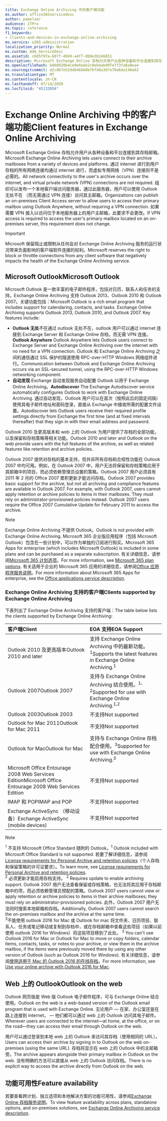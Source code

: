 ```yaml
---
title: Exchange Online Archiving 中的客户端功能
ms.author: office365servicedesc
author: pamelaar
audience: ITPro
ms.topic: reference
f1_keywords:
- clients-and-devices-in-exchange-online-archiving
ms.service: o365-administration
localization_priority: Normal
ms.custom: Adm_ServiceDesc
ms.assetid: c8d5f97a-607f-4949-a4f7-0b9e3b246851
description: Microsoft Exchange Online 存档允许用户从各种设备和平台连接到其存档邮箱。 通过 internet 进行到用户存档的所有网络连接均通过 internet 进行，而虚拟专用网络（VPN）连接则不是必需的。 组织可以发布一个本地客户端访问服务器，通过此服务器，用户可以使用 Outlook 无处不在 （而无需通过 VPN 连接）访问其主邮箱。 如果需要 VPN 接入以访问位于本地服务器上的用户主邮箱，此要求不会更改。
ms.openlocfilehash: b460938b4ce9e0aeb2c0eb4ab99fe7f3fa8a8ea4
ms.sourcegitcommit: d2cd67e52dd646b68bfbfd8a387e70a6da140a62
ms.translationtype: MT
ms.contentlocale: zh-CN
ms.lasthandoff: 07/14/2020
ms.locfileid: "45132056"
---
```

# <a name="client-features-in-exchange-online-archiving"></a><span data-ttu-id="fd6a5-106">Exchange Online Archiving 中的客户端功能</span><span class="sxs-lookup"><span data-stu-id="fd6a5-106">Client features in Exchange Online Archiving</span></span>

<span data-ttu-id="fd6a5-107">Microsoft Exchange Online 存档允许用户从各种设备和平台连接到其存档邮箱。</span><span class="sxs-lookup"><span data-stu-id="fd6a5-107">Microsoft Exchange Online Archiving lets users connect to their archive mailboxes from a variety of devices and platforms.</span></span> <span data-ttu-id="fd6a5-108">通过 internet 进行到用户存档的所有网络连接均通过 internet 进行，而虚拟专用网络（VPN）连接则不是必需的。</span><span class="sxs-lookup"><span data-stu-id="fd6a5-108">All network connectivity to the user's archive occurs over the internet, and virtual private network (VPN) connections are not required.</span></span> <span data-ttu-id="fd6a5-109">组织可以发布一个本地客户端访问服务器，通过此服务器，用户可以使用 Outlook 无处不在 （而无需通过 VPN 连接）访问其主邮箱。</span><span class="sxs-lookup"><span data-stu-id="fd6a5-109">Organizations can publish an on-premises Client Access server to allow users to access their primary mailbox using Outlook Anywhere, without requiring a VPN connection.</span></span> <span data-ttu-id="fd6a5-110">如果需要 VPN 接入以访问位于本地服务器上的用户主邮箱，此要求不会更改。</span><span class="sxs-lookup"><span data-stu-id="fd6a5-110">If VPN access is required to access the user's primary mailbox located on an on-premises server, this requirement does not change.</span></span>
  
> [!IMPORTANT]
> <span data-ttu-id="fd6a5-111">Microsoft 保留阻止或限制从任何会对 Exchange Online Archiving 服务的运行状况带来负面影响的客户端软件连接的权利。</span><span class="sxs-lookup"><span data-stu-id="fd6a5-111">Microsoft reserves the right to block or throttle connections from any client software that negatively impacts the health of the Exchange Online Archiving service.</span></span>
  
## <a name="microsoft-outlook"></a><span data-ttu-id="fd6a5-112">Microsoft Outlook</span><span class="sxs-lookup"><span data-stu-id="fd6a5-112">Microsoft Outlook</span></span>

<span data-ttu-id="fd6a5-p103">Microsoft Outlook 是一款丰富的电子邮件程序，包括对日历、联系人和任务的支持。Exchange Online Archiving 支持 Outlook 2013、Outlook 2010 和 Outlook 2007。关键功能包括：</span><span class="sxs-lookup"><span data-stu-id="fd6a5-p103">Microsoft Outlook is a rich email program that includes support for calendaring, contacts, and tasks. Exchange Online Archiving supports Outlook 2013, Outlook 2010, and Outlook 2007. Key features include:</span></span>
  
- <span data-ttu-id="fd6a5-116">**Outlook 无处**不在通过 outlook 无处不在，outlook 用户可以通过 internet 连接到 Exchange Server 和 Exchange Online 存档，而无需 VPN 连接。</span><span class="sxs-lookup"><span data-stu-id="fd6a5-116">**Outlook Anywhere** Outlook Anywhere lets Outlook users connect to Exchange Server and Exchange Online Archiving over the internet with no need for a VPN connection.</span></span> <span data-ttu-id="fd6a5-117">Outlook 和 Exchange Online Archiving 之间的通信通过 SSL 保护的隧道使用 RPC-over-HTTP Windows 网络组件进行。</span><span class="sxs-lookup"><span data-stu-id="fd6a5-117">Communication between Outlook and Exchange Online Archiving occurs via an SSL-secured tunnel, using the RPC-over-HTTP Windows networking component.</span></span>    
- <span data-ttu-id="fd6a5-118">**自动发现** Exchange 自动发现服务自动配置 Outlook 以用于 Exchange Online Archiving。</span><span class="sxs-lookup"><span data-stu-id="fd6a5-118">**Autodiscover** The Exchange Autodiscover service automatically configures Outlook to work with Exchange Online Archiving.</span></span> <span data-ttu-id="fd6a5-119">通过自动发现，Outlook 用户可以在首次（按照此后的固定间隔）使用其电子邮件地址和密码登录，直接从 Exchange 中接收所需的配置文件设置。</span><span class="sxs-lookup"><span data-stu-id="fd6a5-119">Autodiscover lets Outlook users receive their required profile settings directly from Exchange the first time (and at fixed intervals thereafter) that they sign in with their email address and password.</span></span> 

<span data-ttu-id="fd6a5-120">Outlook 2010 及更高版本和 web 上的 Outlook 为用户提供了存档的全部功能，以及保留和存档策略等相关功能。</span><span class="sxs-lookup"><span data-stu-id="fd6a5-120">Outlook 2010 and later and Outlook on the web provide users with the full features of the archive, as well as related features like retention and archive policies.</span></span>
  
<span data-ttu-id="fd6a5-p106">Outlook 2007 提供对存档的基本支持，但并非所有存档和合规性功能在 Outlook 2007 中均可用。例如，在 Outlook 2007 中，用户无法将保留和存档策略应用于其邮箱中的项目，而必须依赖管理员设置的策略。Outlook 2007 用户必须具有 2011 年 2 月的 Office 2007 累积更新才能访问存档。</span><span class="sxs-lookup"><span data-stu-id="fd6a5-p106">Outlook 2007 provides basic support for the archive, but not all archiving and compliance features are available in Outlook 2007. For example, with Outlook 2007, users cannot apply retention or archive policies to items in their mailboxes. They must rely on administrator-provisioned policies instead. Outlook 2007 users require the Office 2007 Cumulative Update for February 2011 to access the archive.</span></span>
  
> [!NOTE]
> <span data-ttu-id="fd6a5-125">Exchange Online Archiving 不提供 Outlook。</span><span class="sxs-lookup"><span data-stu-id="fd6a5-125">Outlook is not provided with Exchange Online Archiving.</span></span> <span data-ttu-id="fd6a5-126">Microsoft 365 企业版应用程序（包括 Microsoft Outlook）包含在一些计划中，可以作为单独的订阅进行购买。</span><span class="sxs-lookup"><span data-stu-id="fd6a5-126">Microsoft 365 Apps for enterprise (which includes Microsoft Outlook) is included in some plans and can be purchased as a separate subscription.</span></span> <span data-ttu-id="fd6a5-127">有关详细信息，请参阅[Microsoft 365 计划选项](../office-365-platform-service-description/office-365-plan-options.md)。</span><span class="sxs-lookup"><span data-stu-id="fd6a5-127">For more information, see [Microsoft 365 plan options](../office-365-platform-service-description/office-365-plan-options.md).</span></span> <span data-ttu-id="fd6a5-128">有关适用于企业的 Microsoft 365 应用的详细信息，请参阅[Office 应用程序服务说明](../office-applications-service-description/office-applications-service-description.md)。</span><span class="sxs-lookup"><span data-stu-id="fd6a5-128">For more information about Microsoft 365 Apps for enterprise, see the [Office applications service description](../office-applications-service-description/office-applications-service-description.md).</span></span> 
  
### <a name="clients-supported-by-exchange-online-archiving"></a><span data-ttu-id="fd6a5-129">Exchange Online Archiving 支持的客户端</span><span class="sxs-lookup"><span data-stu-id="fd6a5-129">Clients supported by Exchange Online Archiving</span></span>

<span data-ttu-id="fd6a5-130">下表列出了 Exchange Online Archiving 支持的客户端：</span><span class="sxs-lookup"><span data-stu-id="fd6a5-130">The table below lists the clients supported by Exchange Online Archiving:</span></span>
  
|<span data-ttu-id="fd6a5-131">**客户端**</span><span class="sxs-lookup"><span data-stu-id="fd6a5-131">**Client**</span></span>|<span data-ttu-id="fd6a5-132">**EOA 支持**</span><span class="sxs-lookup"><span data-stu-id="fd6a5-132">**EOA Support**</span></span>|
|:-----|:-----|
|<span data-ttu-id="fd6a5-133">Outlook 2010 及更高版本</span><span class="sxs-lookup"><span data-stu-id="fd6a5-133">Outlook 2010 and later</span></span>  <br/> |<span data-ttu-id="fd6a5-134">支持 Exchange Online Archiving 中的最新功能。<sup>1</sup></span><span class="sxs-lookup"><span data-stu-id="fd6a5-134">Supports the latest features in Exchange Online Archiving.<sup>1</sup></span></span> <br/> |
|<span data-ttu-id="fd6a5-135">Outlook 2007</span><span class="sxs-lookup"><span data-stu-id="fd6a5-135">Outlook 2007</span></span>  <br/> |<span data-ttu-id="fd6a5-136">支持与 Exchange Online Archiving 结合使用。<sup>1、2</sup></span><span class="sxs-lookup"><span data-stu-id="fd6a5-136">Supported for use with Exchange Online Archiving.<sup>1,2</sup></span></span> <br/> |
|<span data-ttu-id="fd6a5-137">Outlook 2003</span><span class="sxs-lookup"><span data-stu-id="fd6a5-137">Outlook 2003</span></span>  <br/> |<span data-ttu-id="fd6a5-138">不支持</span><span class="sxs-lookup"><span data-stu-id="fd6a5-138">Not supported</span></span>  <br/> |
|<span data-ttu-id="fd6a5-139">Outlook for Mac 2011</span><span class="sxs-lookup"><span data-stu-id="fd6a5-139">Outlook for Mac 2011</span></span>  <br/> |<span data-ttu-id="fd6a5-140">不支持</span><span class="sxs-lookup"><span data-stu-id="fd6a5-140">Not supported</span></span>  <br/> |
|<span data-ttu-id="fd6a5-141">Outlook for Mac</span><span class="sxs-lookup"><span data-stu-id="fd6a5-141">Outlook for Mac</span></span>  <br/> |<span data-ttu-id="fd6a5-142">支持与 Exchange Online 存档配合使用。<sup>3</sup></span><span class="sxs-lookup"><span data-stu-id="fd6a5-142">Supported for use with Exchange Online Archiving.<sup>3</sup></span></span> <br/> |
|<span data-ttu-id="fd6a5-143">Microsoft Office Entourage 2008 Web Services Edition</span><span class="sxs-lookup"><span data-stu-id="fd6a5-143">Microsoft Office Entourage 2008 Web Services Edition</span></span>  <br/> |<span data-ttu-id="fd6a5-144">不支持</span><span class="sxs-lookup"><span data-stu-id="fd6a5-144">Not supported</span></span>  <br/> |
|<span data-ttu-id="fd6a5-145">IMAP 和 POP</span><span class="sxs-lookup"><span data-stu-id="fd6a5-145">IMAP and POP</span></span>  <br/> |<span data-ttu-id="fd6a5-146">不支持</span><span class="sxs-lookup"><span data-stu-id="fd6a5-146">Not supported</span></span>  <br/> |
|<span data-ttu-id="fd6a5-147">Exchange ActiveSync （移动设备）</span><span class="sxs-lookup"><span data-stu-id="fd6a5-147">Exchange ActiveSync (mobile devices)</span></span>  <br/> |<span data-ttu-id="fd6a5-148">不支持</span><span class="sxs-lookup"><span data-stu-id="fd6a5-148">Not supported</span></span>  <br/> |
   
> [!NOTE]
> <span data-ttu-id="fd6a5-149"><sup>1</sup> 不支持 Microsoft Office Standard 随附的 Outlook。</span><span class="sxs-lookup"><span data-stu-id="fd6a5-149"><sup>1</sup> Outlook included with Microsoft Office Standard is not supported.</span></span> <span data-ttu-id="fd6a5-150">若要了解详细信息，请参阅 [License requirements for Personal Archive and retention policies](https://support.office.com/article/Outlook-license-requirements-for-Exchange-features-46B6B7C5-C3CA-43E5-8424-1E2807917C99)（个人存档和保留策略的许可证要求）。</span><span class="sxs-lookup"><span data-stu-id="fd6a5-150">To learn more, see [License requirements for Personal Archive and retention policies](https://support.office.com/article/Outlook-license-requirements-for-Exchange-features-46B6B7C5-C3CA-43E5-8424-1E2807917C99).</span></span> <br/><span data-ttu-id="fd6a5-151"> 
<sup>2</sup> 必须更新才能启用存档支持。</span><span class="sxs-lookup"><span data-stu-id="fd6a5-151"> 
<sup>2</sup> Requires update to enable archiving support.</span></span> <span data-ttu-id="fd6a5-152">Outlook 2007 用户无法查看保留或存档策略，也无法将其应用于存档邮箱中的项，而必须依赖管理员预配的策略。</span><span class="sxs-lookup"><span data-stu-id="fd6a5-152">Outlook 2007 users cannot view or apply retention or archive policies to items in their archive mailboxes; they must rely on administrator-provisioned policies.</span></span> <span data-ttu-id="fd6a5-153">此外，Outlook 2007 用户无法同时搜索本地邮箱和存档。</span><span class="sxs-lookup"><span data-stu-id="fd6a5-153">Additionally, Outlook 2007 users cannot search the on-premises mailbox and the archive at the same time.</span></span> <br/><span data-ttu-id="fd6a5-154"> 
<sup>3</sup>不能使用 outlook 2016 for Mac 或 Outlook for mac 将文件夹、日历项目、联系人、任务或笔记移动或复制到存档中，或在存档邮箱中查看这些项目（如果以前使用 outlook 2016 for Windows）将这些项目移到了此处。</span><span class="sxs-lookup"><span data-stu-id="fd6a5-154"> 
<sup>3</sup> You can't use Outlook 2016 for Mac or Outlook for Mac to move or copy folders, calendar items, contacts, tasks, or notes to your archive, or view them in the archive mailbox, if the items were previously moved there by using any other version of Outlook (such as Outlook 2016 for Windows).</span></span> <span data-ttu-id="fd6a5-155">有关详细信息，请参阅[使用适用于 Mac 的 Outlook 2016 的在线存档](https://support.office.com/article/Use-your-online-archive-with-Outlook-2016-for-Mac-45b8439c-2982-4b6b-9097-eed71dbfe238)。</span><span class="sxs-lookup"><span data-stu-id="fd6a5-155">For more information, see [Use your online archive with Outlook 2016 for Mac](https://support.office.com/article/Use-your-online-archive-with-Outlook-2016-for-Mac-45b8439c-2982-4b6b-9097-eed71dbfe238).</span></span> 

## <a name="outlook-on-the-web"></a><span data-ttu-id="fd6a5-156">Web 上的 Outlook</span><span class="sxs-lookup"><span data-stu-id="fd6a5-156">Outlook on the web</span></span>

<span data-ttu-id="fd6a5-157">Outlook 网页版是 Web 版 Outlook 电子邮件程序，可与 Exchange Online 结合使用。</span><span class="sxs-lookup"><span data-stu-id="fd6a5-157">Outlook on the web is a web-based version of the Outlook email program that is used with Exchange Online.</span></span> <span data-ttu-id="fd6a5-158">无论用户 &mdash; 在家、办公室还是在路上连接到 internet， &mdash; 他们都可以通过 web 上的 Outlook 访问其电子邮件。</span><span class="sxs-lookup"><span data-stu-id="fd6a5-158">Wherever users are connected to the internet&mdash;at home, at the office, or on the road&mdash;they can access their email through Outlook on the web.</span></span>
  
<span data-ttu-id="fd6a5-159">用户可以通过登录到本地 web 上的 Outlook 来访问其存档（使用相同的 URL）。</span><span class="sxs-lookup"><span data-stu-id="fd6a5-159">Users can access their archive by signing in to Outlook on the web on-premises (using the same URL).</span></span> <span data-ttu-id="fd6a5-160">存档将显示在 web 上的 Outlook 中的主邮箱旁。</span><span class="sxs-lookup"><span data-stu-id="fd6a5-160">The archive appears alongside their primary mailbox in Outlook on the web.</span></span> <span data-ttu-id="fd6a5-161">没有明确的方法可以直接从 web 上的 Outlook 访问存档。</span><span class="sxs-lookup"><span data-stu-id="fd6a5-161">There is no explicit way to access the archive directly from Outlook on the web.</span></span>
  
## <a name="feature-availability"></a><span data-ttu-id="fd6a5-162">功能可用性</span><span class="sxs-lookup"><span data-stu-id="fd6a5-162">Feature availability</span></span>

<span data-ttu-id="fd6a5-163">若要查看跨计划、独立选项和本地解决方案的功能可用性，请参阅[Exchange Online 存档服务说明](exchange-online-archiving-service-description.md)。</span><span class="sxs-lookup"><span data-stu-id="fd6a5-163">To view feature availability across plans, standalone options, and on-premises solutions, see [Exchange Online Archiving service description](exchange-online-archiving-service-description.md).</span></span>